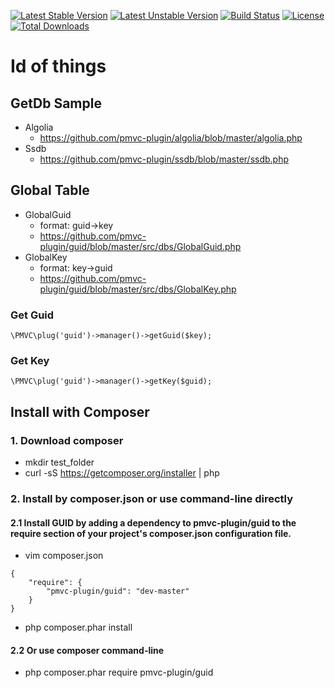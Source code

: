 [![Latest Stable Version](https://poser.pugx.org/pmvc-plugin/guid/v/stable)](https://packagist.org/packages/pmvc-plugin/guid) 
[![Latest Unstable Version](https://poser.pugx.org/pmvc-plugin/guid/v/unstable)](https://packagist.org/packages/pmvc-plugin/guid) 
[![Build Status](https://travis-ci.org/pmvc-plugin/guid.svg?branch=master)](https://travis-ci.org/pmvc-plugin/guid)
[![License](https://poser.pugx.org/pmvc-plugin/guid/license)](https://packagist.org/packages/pmvc-plugin/guid)
[![Total Downloads](https://poser.pugx.org/pmvc-plugin/guid/downloads)](https://packagist.org/packages/pmvc-plugin/guid) 

Id of things  
===============

## GetDb Sample
   * Algolia
      * https://github.com/pmvc-plugin/algolia/blob/master/algolia.php
   * Ssdb
      * https://github.com/pmvc-plugin/ssdb/blob/master/ssdb.php

## Global Table
   * GlobalGuid
       * format: guid->key
       * https://github.com/pmvc-plugin/guid/blob/master/src/dbs/GlobalGuid.php
   * GlobalKey
       * format: key->guid
       * https://github.com/pmvc-plugin/guid/blob/master/src/dbs/GlobalKey.php

### Get Guid
```
\PMVC\plug('guid')->manager()->getGuid($key);
```

### Get Key
```
\PMVC\plug('guid')->manager()->getKey($guid);
```


## Install with Composer
### 1. Download composer
   * mkdir test_folder
   * curl -sS https://getcomposer.org/installer | php

### 2. Install by composer.json or use command-line directly
#### 2.1 Install GUID by adding a dependency to pmvc-plugin/guid to the require section of your project's composer.json configuration file. 
   * vim composer.json
```
{
    "require": {
        "pmvc-plugin/guid": "dev-master"
    }
}
```
   * php composer.phar install

#### 2.2 Or use composer command-line
   * php composer.phar require pmvc-plugin/guid

